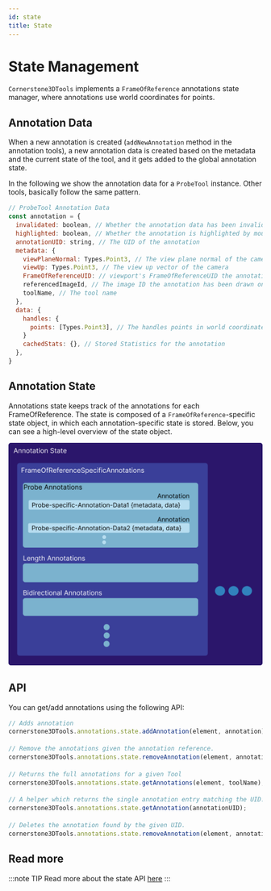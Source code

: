 ```yaml
---
id: state
title: State
---
```


# State Management

`Cornerstone3DTools` implements a `FrameOfReference` annotations state manager, where annotations use world coordinates for points.

## Annotation Data

When a new annotation is created (`addNewAnnotation` method in the annotation tools), a new annotation data is created
based on the metadata and the current state of the tool, and it gets added to the global annotation state.

In the following we show the annotation data for a `ProbeTool` instance. Other tools, basically follow the same pattern.

```js
// ProbeTool Annotation Data
const annotation = {
  invalidated: boolean, // Whether the annotation data has been invalidated by e.g., moving its handles
  highlighted: boolean, // Whether the annotation is highlighted by mouse over
  annotationUID: string, // The UID of the annotation
  metadata: {
    viewPlaneNormal: Types.Point3, // The view plane normal of the camera
    viewUp: Types.Point3, // The view up vector of the camera
    FrameOfReferenceUID: // viewport's FrameOfReferenceUID the annotation has been drawn on
    referencedImageId, // The image ID the annotation has been drawn on (if applicable)
    toolName, // The tool name
  },
  data: {
    handles: {
      points: [Types.Point3], // The handles points in world coordinates (probe tool = 1 handle = 1 x,y,z point)
    }
    cachedStats: {}, // Stored Statistics for the annotation
  },
}
```

## Annotation State

Annotations state keeps track of the annotations for each FrameOfReference. The state
is composed of a `FrameOfReference`-specific state object, in which each annotation-specific
state is stored. Below, you can see a high-level overview of the state object.

<div style={{textAlign: 'center', width:"80%"}}>

![](../../../assets/annotation-state.png)

</div>


## API

You can get/add annotations using the following API:

```js
// Adds annotation
cornerstone3DTools.annotations.state.addAnnotation(element, annotation);

// Remove the annotations given the annotation reference.
cornerstone3DTools.annotations.state.removeAnnotation(element, annotationUID);

// Returns the full annotations for a given Tool
cornerstone3DTools.annotations.state.getAnnotations(element, toolName);

// A helper which returns the single annotation entry matching the UID.
cornerstone3DTools.annotations.state.getAnnotation(annotationUID);

// Deletes the annotation found by the given UID.
cornerstone3DTools.annotations.state.removeAnnotation(element, annotationUID);
```

## Read more

:::note TIP
Read more about the state API [here](/api/tools/namespace/annotation#state)
:::
